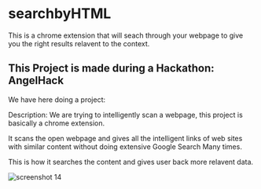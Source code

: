 # searchbyHTML
This is a chrome extension that will seach through your webpage to give you the right results relavent to the context.

## This Project is made during a Hackathon: AngelHack
 We have here doing a project:
 
 Description:
We are trying to intelligently scan a webpage, this project is basically a chrome extension.

It scans the open webpage and gives all the intelligent links of web sites with similar content without doing extensive Google Search Many times.

 This is how it searches the content and gives user back more relavent data.
 
![screenshot 14](https://user-images.githubusercontent.com/25124428/39409654-ad30ccda-4c08-11e8-8aaf-25b571a68e37.png)
 
